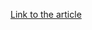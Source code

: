 [Link to the article](https://reddit.com/r/msp/comments/ocggbv/crticial_ransomware_incident_in_progress/)
